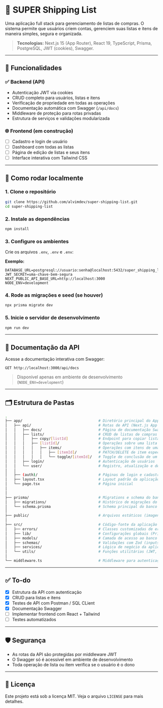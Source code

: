 # 🛒 SUPER Shipping List

Uma aplicação full stack para gerenciamento de listas de compras. O sistema permite que usuários criem contas, gerenciem suas listas e itens de maneira simples, segura e organizada.  

> **Tecnologias:** Next.js 15 (App Router), React 19, TypeScript, Prisma, PostgreSQL, JWT (cookies), Swagger.

---

## 🧠 Funcionalidades

### ✅ Backend (API)
- Autenticação JWT via cookies
- CRUD completo para usuários, listas e itens
- Verificação de propriedade em todas as operações
- Documentação automática com Swagger (`/api/docs`)
- Middleware de proteção para rotas privadas
- Estrutura de serviços e validações modularizada

### 🌐 Frontend (em construção)
- [ ] Cadastro e login de usuário
- [ ] Dashboard com todas as listas
- [ ] Página de edição de listas e seus itens
- [ ] Interface interativa com Tailwind CSS

---

## 🚀 Como rodar localmente

### 1. Clone o repositório
```bash
git clone https://github.com/alvimdev/super-shipping-list.git
cd super-shipping-list
````

### 2. Instale as dependências

```bash
npm install
```

### 3. Configure os ambientes

Crie os arquivos `.env`, `.env` e `.env`:

**Exemplo:**

```env
DATABASE_URL=postgresql://usuario:senha@localhost:5432/super_shipping_list
JWT_SECRET=uma-chave-bem-segura
NEXT_PUBLIC_API_BASE_URL=http://localhost:3000
NODE_ENV=development
```

### 4. Rode as migrações e seed (se houver)

```bash
npx prisma migrate dev
```

### 5. Inicie o servidor de desenvolvimento

```bash
npm run dev
```

---

## 📑 Documentação da API

Acesse a documentação interativa com Swagger:

```
GET http://localhost:3000/api/docs
```

> Disponível apenas em ambiente de desenvolvimento (`NODE_ENV=development`)

---

## 🗂️ Estrutura de Pastas

```bash
.
├── app/                                   # Diretório principal do App Router (rotas, páginas e API)
│   ├── api/                               # Rotas de API (Next.js App Router)
│   │   ├── docs/                          # Página de documentação Swagger (/api/docs)
│   │   ├── lists/                         # CRUD de listas de compras
│   │   │   ├── copy/[listId]              # Endpoint para copiar listas
│   │   │   ├── [listId]/                  # Operações sobre uma lista específica
│   │   │   │   ├── items/                 # Operações com itens de uma lista
│   │   │   │   │   ├── [itemId]/          # PATCH/DELETE de item específico
│   │   │   │   │   └── toggle/[itemId]/   # Toggle de conclusão de um item
│   │   ├── login/                         # Autenticação de usuários
│   │   └── user/                          # Registro, atualização e deleção de usuário
│   │
│   ├── (auth)/                            # Páginas de login e cadastro
│   ├── layout.tsx                         # Layout padrão da aplicação
│   └── page.tsx                           # Página inicial
│
│
├── prisma/                                # Migrations e schema do banco de dados
│   ├── migrations/                        # Histórico de migrações do Prisma
│   └── schema.prisma                      # Schema principal do banco de dados
│
├── public/                                # Arquivos estáticos (imagens, ícones, etc.)
│
├── src/                                   # Código-fonte da aplicação (backend)
│   ├── errors/                            # Classes customizadas de erro (AuthError, NotFoundError etc.)
│   ├── lib/                               # Configurações globais (Prisma, autenticação)
│   ├── models/                            # Camada de acesso ao banco (Prisma)
│   ├── schemas/                           # Validações com Zod (inputs de user, list e item)
│   ├── services/                          # Lógica de negócio da aplicação (validações e regras)
│   └── utils/                             # Funções utilitárias (JWT, Swagger, validações comuns)
│
└── middleware.ts                          # Middleware para autenticação JWT (cookies)

```

---

## ✅ To-do

* [x] Estrutura da API com autenticação
* [x] CRUD para listas e itens
* [x] Testes de API com Postman / SQL CLient
* [x] Documentação Swagger
* [ ] Implementar frontend com React + Tailwind
* [ ] Testes automatizados

---

## 🛡 Segurança

* As rotas da API são protegidas por middleware JWT
* O Swagger só é acessível em ambiente de desenvolvimento
* Toda operação de lista ou item verifica se o usuário é o dono

---

## 📄 Licença

Este projeto está sob a licença MIT. Veja o arquivo `LICENSE` para mais detalhes.
